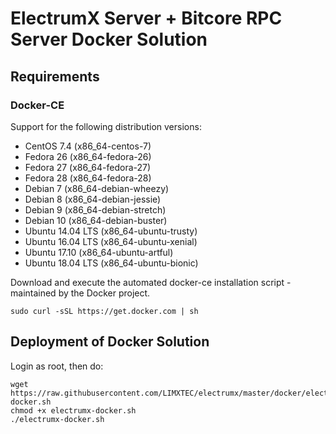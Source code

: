 # ElectrumX Server + Bitcore RPC Server Docker Solution

## Requirements

### Docker-CE
Support for the following distribution versions:
* CentOS 7.4 (x86_64-centos-7)
* Fedora 26 (x86_64-fedora-26)
* Fedora 27 (x86_64-fedora-27)
* Fedora 28 (x86_64-fedora-28)
* Debian 7 (x86_64-debian-wheezy)
* Debian 8 (x86_64-debian-jessie)
* Debian 9 (x86_64-debian-stretch)
* Debian 10 (x86_64-debian-buster)
* Ubuntu 14.04 LTS (x86_64-ubuntu-trusty)
* Ubuntu 16.04 LTS (x86_64-ubuntu-xenial)
* Ubuntu 17.10 (x86_64-ubuntu-artful)
* Ubuntu 18.04 LTS (x86_64-ubuntu-bionic)

Download and execute the automated docker-ce installation script - maintained by the Docker project.

```
sudo curl -sSL https://get.docker.com | sh
```

## Deployment of Docker Solution
Login as root, then do:

```
wget https://raw.githubusercontent.com/LIMXTEC/electrumx/master/docker/electrumx-docker.sh
chmod +x electrumx-docker.sh
./electrumx-docker.sh
```
